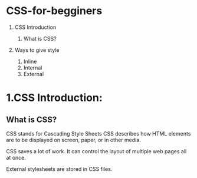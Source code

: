 # CSS-for-begginers

1. CSS Introduction
   1. What is CSS?

      
2. Ways to give style
   1. Inline
   2. Internal
   3. External



# 1.CSS Introduction:

## What is CSS?

CSS stands for Cascading Style Sheets
CSS describes how HTML elements are to be displayed on screen, paper, or in other media.

CSS saves a lot of work. It can control the layout of multiple web pages all at once.

External stylesheets are stored in CSS files.

